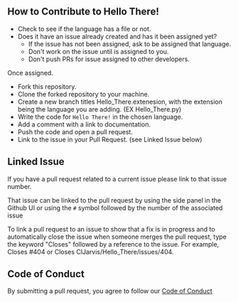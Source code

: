 ## How to Contribute to Hello There! ##

* Check to see if the language has a file or not. 
* Does it have an issue already created and has it been assigned yet?
  * If the issue has not been assigned, ask to be assigned that language.
  * Don't work on the issue until is assigned to you. 
  * Don't push PRs for issue assigned to other developers.
 


Once assigned. 
* Fork this repository.
* Clone the forked repository to your machine.
* Create a new branch titles Hello_There.extenesion, with the extension being the language you are adding. (EX Hello_There.py)
* Write the code for `Hello There!` in the chosen language.
* Add a comment with a link to documentation.
* Push the code and open a pull request.
* Link to the issue in your Pull Request. (see Linked Issue below)


## Linked Issue
 If you have a pull request related to a current issue please link to that issue number.

That issue can be linked to the pull request by using the side panel in the Github UI or using the `#` symbol followed by the number of the associated issue

To link a pull request to an issue to show that a fix is in progress and to automatically close the issue when someone merges the pull request, type the keyword "Closes" followed by a reference to the issue. For example, Closes #404 or Closes ClJarvis/Hello_There/issues/404.


## Code of Conduct

 By submitting a pull request, you agree to follow our [Code of Conduct](https://github.com/ClJarvis/Hello_There/blob/main/Code_of_Conduct)


<!--
//add obi wan gif? or pic  -->
